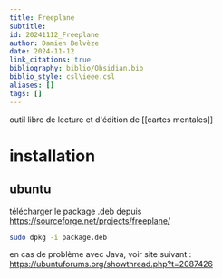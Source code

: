 ```yaml
---
title: Freeplane
subtitle:
id: 20241112_Freeplane
author: Damien Belvèze
date: 2024-11-12
link_citations: true
bibliography: biblio/Obsidian.bib
biblio_style: csl\ieee.csl
aliases: []
tags: []
---
```

outil libre de lecture et d'édition de [[cartes mentales]]

# installation

## ubuntu

télécharger le package .deb depuis https://sourceforge.net/projects/freeplane/
```bash
sudo dpkg -i package.deb
```

en cas de problème avec Java, voir site suivant : https://ubuntuforums.org/showthread.php?t=2087426
